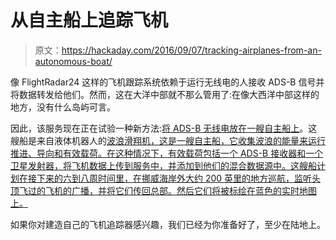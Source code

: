 # 从自主船上追踪飞机

> 原文：<https://hackaday.com/2016/09/07/tracking-airplanes-from-an-autonomous-boat/>

像 FlightRadar24 这样的飞机跟踪系统依赖于运行无线电的人接收 ADS-B 信号并将数据转发给他们。然而，这在大洋中部就不那么管用了:在像大西洋中部这样的地方，没有什么岛屿可言。

因此，该服务现在正在试验一种新方法:[将 ADS-B 无线电放在一艘自主船上](https://www.flightradar24.com/blog/setting-sail-for-global-coverage-flightradar24-ads-b-receivers-on-board-a-surface-ocean-robot/)。这艘船是来自液体机器人的[波浪滑翔机，这是一艘自主船，它收集波浪的能量来运行推进、导向和有效载荷。在这种情况下，有效载荷包括一个 ADS-B 接收器和一个卫星发射器，将飞机数据上传到服务中，并添加到他们的混合数据源中。这艘船计划在接下来的六到八周时间里，在挪威海岸外大约 200 英里的地方巡航，监听头顶飞过的飞机的广播，并将它们传回总部。然后它们将被标绘在蓝色的实时地图上](http://www.liquid-robotics.com/platform/overview/)[。](https://www.flightradar24.com/64.95,4.87/5)

如果你对建造自己的飞机追踪器感兴趣，我们已经为你准备好了，至少在陆地上。
